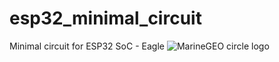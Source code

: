 # esp32_minimal_circuit
Minimal circuit for ESP32 SoC - Eagle
![MarineGEO circle logo](/esp32_minimal_circuit/esp32_minimal_scheme.png "MarineGEO logo")
